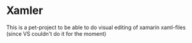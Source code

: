 # Xamler
This is a pet-project to be able to do visual editing of xamarin xaml-files (since VS couldn't do it for the moment)
